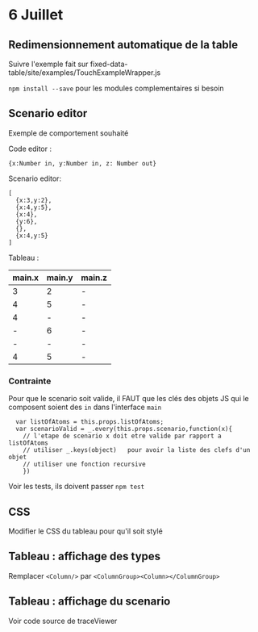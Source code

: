 

# 6 Juillet

## Redimensionnement automatique de la table

Suivre l'exemple fait sur fixed-data-table/site/examples/TouchExampleWrapper.js

`npm install --save`     pour les modules complementaires si besoin

## Scenario editor

Exemple de comportement souhaité

Code editor :

    {x:Number in, y:Number in, z: Number out}


Scenario editor:

    [
      {x:3,y:2},
      {x:4,y:5},
      {x:4},
      {y:6},
      {},
      {x:4,y:5}
    ]

Tableau :

| main.x | main.y | main.z |
|---|--|--|
|3|2|-|
|4|5|-|
|4|-|-|
|-|6|-|
|-|-|-|
|4|5|-|


### Contrainte

Pour que le scenario soit valide, il FAUT que les clés des objets JS qui le composent soient des `in` dans l'interface `main`

      var listOfAtoms = this.props.listOfAtoms;
      var scenarioValid = _.every(this.props.scenario,function(x){
        // l'etape de scenario x doit etre valide par rapport a listOfAtoms
        // utiliser _.keys(object)   pour avoir la liste des clefs d'un objet
        // utiliser une fonction recursive
        })

Voir les tests, ils doivent passer  `npm test`


## CSS

Modifier le CSS du tableau pour qu'il soit stylé

## Tableau : affichage des types

Remplacer `<Column/>` par `<ColumnGroup><Column></ColumnGroup>`

## Tableau : affichage du scenario

Voir code source de traceViewer
